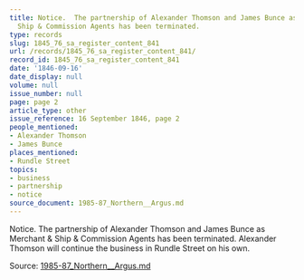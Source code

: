 ```yaml
---
title: Notice.  The partnership of Alexander Thomson and James Bunce as Merchant &
  Ship & Commission Agents has been terminated.
type: records
slug: 1845_76_sa_register_content_841
url: /records/1845_76_sa_register_content_841/
record_id: 1845_76_sa_register_content_841
date: '1846-09-16'
date_display: null
volume: null
issue_number: null
page: page 2
article_type: other
issue_reference: 16 September 1846, page 2
people_mentioned:
- Alexander Thomson
- James Bunce
places_mentioned:
- Rundle Street
topics:
- business
- partnership
- notice
source_document: 1985-87_Northern__Argus.md
---
```


Notice.  The partnership of Alexander Thomson and James Bunce as Merchant & Ship & Commission Agents has been terminated.  Alexander Thomson will continue the business in Rundle Street on his own.

Source: [1985-87_Northern__Argus.md](/downloads/markdown/1985-87_Northern__Argus.md)
